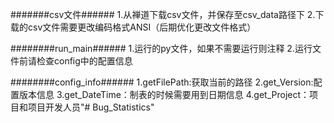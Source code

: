 #######csv文件######
1.从禅道下载csv文件，并保存至csv_data路径下
2.下载的csv文件需要更改编码格式ANSI（后期优化更改文件格式）

########run_main######
1.运行的py文件，如果不需要运行则注释
2.运行文件前请检查config中的配置信息

########config_info######
1.getFilePath:获取当前的路径
2.get_Version:配置版本信息
3.get_DateTime：制表的时候需要用到日期信息
4.get_Project：项目和项目开发人员"# Bug_Statistics" 
